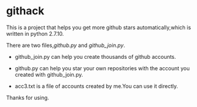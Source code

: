 # githack
This is a project that helps you get more github stars automatically,which is written in python 2.7.10.

There are two files,*github.py* and *github_join.py*.

- github_join.py can help you create thousands of github accounts.

- github.py can help you star your own repositories with the account you created with github_join.py.

- acc3.txt is a file of accounts created by me.You can use it directly.



Thanks for using.
